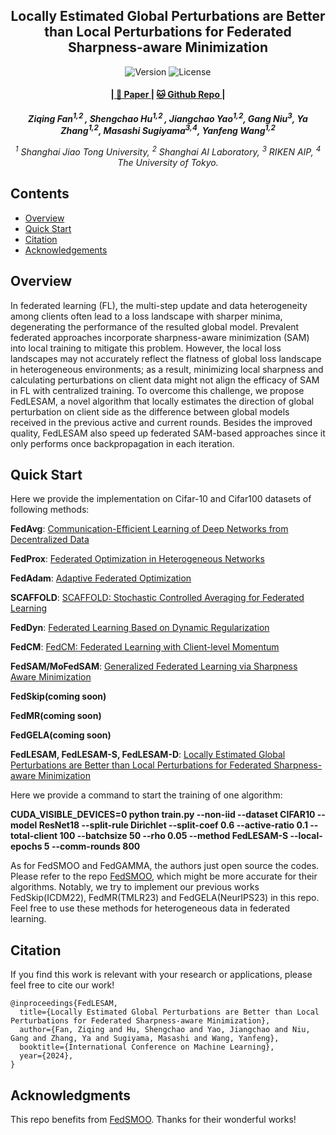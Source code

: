 <p align="center" width="100%">
</p>

<div id="top" align="center">

Locally Estimated Global Perturbations are Better than Local Perturbations for Federated Sharpness-aware Minimization
-----------------------------
<img src="https://img.shields.io/badge/Version-1.0.0-blue.svg" alt="Version"> 
<img src="https://img.shields.io/badge/License-Apache_2.0-green.svg" alt="License">

<h4> |<a href="https://arxiv.org/pdf/2405.18890"> 📑 Paper </a> |
<a href="https://github.com/MediaBrain-SJTU/FedLESAM"> 🐱 Github Repo </a> |
</h4>

<!-- **Authors:** -->

_**Ziqing Fan<sup>1,2 </sup>, Shengchao Hu<sup>1,2 </sup>, Jiangchao Yao<sup>1,2</sup>, Gang Niu<sup>3</sup>, Ya Zhang<sup>1,2</sup>, Masashi Sugiyama<sup>3,4</sup>, Yanfeng Wang<sup>1,2</sup>**_


<!-- **Affiliations:** -->


_<sup>1</sup> Shanghai Jiao Tong University,
<sup>2</sup> Shanghai AI Laboratory,
<sup>3</sup> RIKEN AIP,
<sup>4</sup> The University of Tokyo._

</div>


## Contents

- [Overview](#overview)
- [Quick Start](#quick-start)
- [Citation](#citation)
- [Acknowledgements](#acknowledgments)


## Overview

In federated learning (FL), the multi-step update and data heterogeneity among clients often lead to a loss landscape with sharper minima, degenerating the performance of the resulted global model. Prevalent federated approaches incorporate sharpness-aware minimization (SAM) into local training to mitigate this problem. However, the local loss landscapes may not accurately reflect the flatness of global loss landscape in heterogeneous environments; as a result, minimizing local sharpness and calculating perturbations on client data might not align the efficacy of SAM in FL with centralized training. To overcome this challenge, we propose FedLESAM, a novel algorithm that locally estimates the direction of global perturbation on client side as the difference between global models received in the previous active and current rounds. Besides the improved quality, FedLESAM also speed up federated SAM-based
approaches since it only performs once backpropagation in each iteration. 

## Quick Start

Here we provide the implementation on Cifar-10 and Cifar100 datasets of following methods:

**FedAvg**: [Communication-Efficient Learning of Deep Networks
from Decentralized Data](http://proceedings.mlr.press/v54/mcmahan17a/mcmahan17a.pdf)

**FedProx**: [Federated Optimization in Heterogeneous Networks](https://arxiv.org/pdf/1812.06127.pdf)

**FedAdam**: [Adaptive Federated Optimization](https://openreview.net/pdf?id=LkFG3lB13U5)

**SCAFFOLD**: [SCAFFOLD: Stochastic Controlled Averaging for Federated Learning](http://proceedings.mlr.press/v119/karimireddy20a/karimireddy20a.pdf)

**FedDyn**: [Federated Learning Based on
Dynamic Regularization](https://openreview.net/pdf?id=B7v4QMR6Z9w)

**FedCM**: [FedCM: Federated Learning with
Client-level Momentum](https://arxiv.org/pdf/2106.10874.pdf)

**FedSAM/MoFedSAM**: [Generalized Federated Learning via Sharpness Aware Minimization](https://proceedings.mlr.press/v162/qu22a/qu22a.pdf)

**FedSkip(coming soon)**

**FedMR(coming soon)**

**FedGELA(coming soon)**

**FedLESAM, FedLESAM-S, FedLESAM-D**: [Locally Estimated Global Perturbations are Better than Local Perturbations for Federated Sharpness-aware Minimization](https://arxiv.org/pdf/2405.18890)

Here we provide a command to start the training of one algorithm:

**CUDA_VISIBLE_DEVICES=0 python train.py --non-iid --dataset CIFAR10 --model ResNet18 --split-rule Dirichlet --split-coef 0.6 --active-ratio 0.1 --total-client 100 --batchsize 50 --rho 0.05 --method FedLESAM-S --local-epochs 5 --comm-rounds 800**


As for FedSMOO and FedGAMMA, the authors just open source the codes. Please refer to the repo [FedSMOO](https://github.com/woodenchild95/FL-Simulator/tree/main), which might be more accurate for their algorithms. Notably, we try to implement our previous works FedSkip(ICDM22), FedMR(TMLR23) and FedGELA(NeurIPS23) in this repo. Feel free to use these methods for heterogeneous data in federated learning.

## Citation
If you find this work is relevant with your research or applications, please feel free to cite our work!
```
@inproceedings{FedLESAM,
  title={Locally Estimated Global Perturbations are Better than Local Perturbations for Federated Sharpness-aware Minimization},
  author={Fan, Ziqing and Hu, Shengchao and Yao, Jiangchao and Niu, Gang and Zhang, Ya and Sugiyama, Masashi and Wang, Yanfeng},
  booktitle={International Conference on Machine Learning},
  year={2024},
}
```

## Acknowledgments

This repo benefits from [FedSMOO](https://github.com/woodenchild95/FL-Simulator/tree/main). Thanks for their wonderful works!
